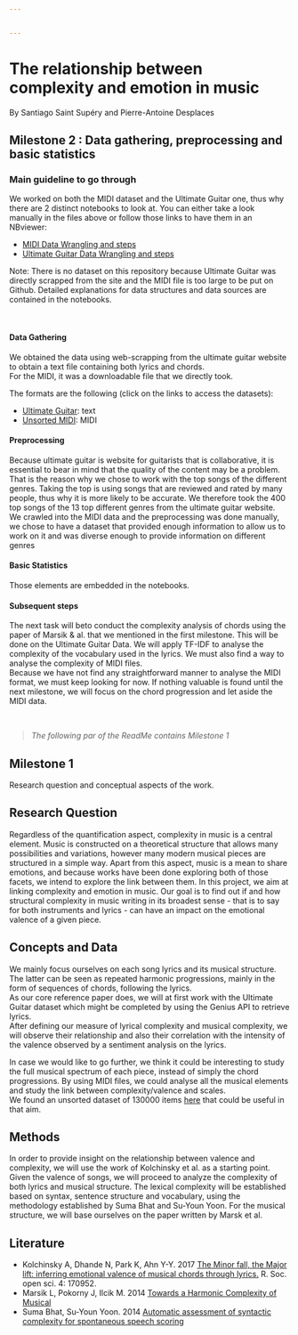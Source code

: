```yaml
---


---
```


<h1 id="the-relationship-between-complexity-and-emotion-in-music">The relationship between complexity and emotion in music</h1>
<p>By Santiago Saint Supéry and Pierre-Antoine Desplaces</p>
<h2 id="milestone-2--data-gathering-preprocessing-and-basic-statistics">Milestone 2 : Data gathering, preprocessing and basic statistics</h2>
<h3 id="main-guideline-to-go-through">Main guideline to go through</h3>
<p>We worked on both the MIDI dataset and the Ultimate Guitar one, thus why there are 2 distinct notebooks to look at. You can either take a look manually in the files above or follow those links to have them in an NBviewer:</p>
<ul>
<li><a href="https://nbviewer.jupyter.org/github/CSantiStSup/Digital_Musicology/blob/master/MIDI_data_wrangling__Miletstone%202.ipynb">MIDI Data Wrangling and steps</a></li>
<li><a href="link">Ultimate Guitar Data Wrangling and steps</a></li>
</ul>
<p>Note: There is no dataset on this repository because Ultimate Guitar was directly scrapped from the site and the MIDI file is too large to be put on Github. Detailed explanations for data structures and data sources are contained in the notebooks.</p>
<br>
<h4 id="data-gathering">Data Gathering</h4>
<p>We obtained the data using web-scrapping from the ultimate guitar website to obtain a text file containing both lyrics and chords.<br>
For the MIDI, it was a downloadable file that we directly took.</p>
<p>The formats are the following (click on the links to access the datasets):</p>
<ul>
<li><a href="https://www.ultimate-guitar.com/">Ultimate Guitar</a>: text</li>
<li><a href="https://www.reddit.com/r/WeAreTheMusicMakers/comments/3ajwe4/the_largest_midi_collection_on_the_internet/">Unsorted MIDI</a>: MIDI</li>
</ul>
<h4 id="preprocessing">Preprocessing</h4>
<p>Because ultimate guitar is website for guitarists that is collaborative, it is essential to bear in mind that the quality of the content may be a problem. That is the reason why we chose to work with the top songs of the different genres. Taking the top is using songs that are reviewed and rated by many people, thus why it is more likely to be accurate. We therefore took the 400 top songs of the 13 top different genres from the ultimate guitar website.<br>
We crawled into the MIDI data and the preprocessing was done manually, we chose to have a dataset that provided enough information to allow us to work on it and was diverse enough to provide information on different genres</p>
<h4 id="basic-statistics">Basic Statistics</h4>
<p>Those elements are embedded in the notebooks.</p>
<h4 id="subsequent-steps">Subsequent steps</h4>
<p>The next task will beto conduct the complexity analysis of chords using the paper of Marsik &amp; al. that we mentioned in the first milestone. This will be done on the Ultimate Guitar Data.  We will apply TF-IDF to analyse the complexity of the vocabulary used in the lyrics. We must also find a way to analyse the complexity of MIDI files.<br>
Because we have not find any straightforward manner to analyse the MIDI format, we must keep looking for now. If nothing valuable is found until the next milestone, we will focus on the chord progression and let aside the MIDI data.</p>
<br>
<blockquote>
<p><em>The following par of the ReadMe contains Milestone 1</em></p>
</blockquote>
<h2 id="milestone-1">Milestone 1</h2>
<p>Research question and conceptual aspects of the work.</p>
<h2 id="research-question">Research Question</h2>
<p>Regardless of the quantification aspect, complexity in music is a central element. Music is constructed on a theoretical structure that allows many possibilities and variations, however many modern musical pieces are structured in a simple way. Apart from this aspect, music is a mean to share emotions, and because works have been done exploring both of those facets, we intend to explore the link between them. In this project, we aim at linking complexity and emotion in music. Our goal is to find out if and how structural complexity in music writing in its broadest sense - that is to say for both instruments and lyrics - can have an impact on the emotional valence of a given piece.</p>
<h2 id="concepts-and-data">Concepts and Data</h2>
<p>We mainly focus ourselves on each song lyrics and its musical structure. The latter can be seen as repeated harmonic progressions, mainly in the form of sequences of chords, following the lyrics.<br>
As our core reference paper does, we will at first work with the Ultimate Guitar dataset which might be completed by using the Genius API to retrieve lyrics.<br>
After defining our measure of lyrical complexity  and musical complexity, we will observe their relationship and also their correlation with the intensity of the valence observed by a sentiment analysis on the lyrics.</p>
<p>In case we would like to go further, we think it could be interesting to study the full musical spectrum of each piece, instead of simply the chord progressions. By using MIDI files, we could analyse all the musical elements and study the link between complexity/valence and scales.<br>
We found an unsorted dataset of 130000 items <a href="https://www.reddit.com/r/datasets/comments/3akhxy/the_largest_midi_collection_on_the_internet/">here</a> that could be useful in that aim.</p>
<h2 id="methods">Methods</h2>
<p>In order to provide insight on the relationship between valence and complexity, we will use the work of Kolchinsky et al. as a starting point. Given the valence of songs, we will proceed to analyze the complexity of both lyrics and musical structure. The lexical complexity will be established based on syntax, sentence structure and vocabulary, using the methodology established by Suma Bhat and Su-Youn Yoon. For the musical structure, we will base ourselves on the paper written by Marsk et al.</p>
<h2 id="literature">Literature</h2>
<ul>
<li>Kolchinsky A, Dhande N, Park K, Ahn Y-Y. 2017 <a href="http://dx.doi.org/10.1098/rsos.170952">The Minor fall, the Major lift: inferring emotional valence of musical chords through lyrics.</a> R. Soc. open sci. 4: 170952.</li>
<li>Marsik L, Pokorny J, Ilcik M. 2014 <a href="https://pdfs.semanticscholar.org/c903/4270c01409df0da70d5266eb0868beda29a1.pdf">Towards a Harmonic Complexity of Musical</a></li>
<li>Suma Bhat, Su-Youn Yoon. 2014 <a href="https://ac.els-cdn.com/S0167639314000715/1-s2.0-S0167639314000715-main.pdf?_tid=f7f218cf-da04-45fb-b5c8-9bb96531e5a3&amp;acdnat=1521561519_a4db864919711cd42f236550c7204659">Automatic assessment of syntactic complexity for spontaneous speech scoring</a></li>
</ul>

